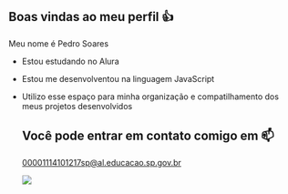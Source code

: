 ## Boas vindas ao meu perfil 👍

Meu nome é Pedro Soares
- Estou estudando no Alura
- Estou me desenvolventou na linguagem JavaScript
- Utilizo esse espaço para minha organização e compatilhamento dos meus projetos desenvolvidos

  ## Você pode entrar em contato comigo em 📫
  00001114101217sp@al.educacao.sp.gov.br

  ![](https://media1.tenor.com/m/x9efZijA7aYAAAAC/fsh-spin.gif)
 
